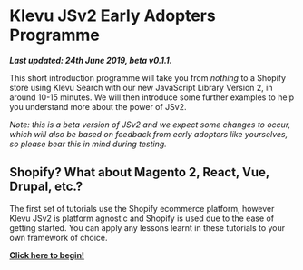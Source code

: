 # Klevu JSv2 Early Adopters Programme

_**Last updated: 24th June 2019, beta v0.1.1.**_

This short introduction programme will take you from _nothing_ to a Shopify store
using Klevu Search with our new JavaScript Library Version 2, in around 10-15 minutes.
We will then introduce some further examples to help you understand more about the power of JSv2.

_Note: this is a beta version of JSv2 and we expect some changes to occur,
which will also be based on feedback from early adopters like yourselves,
so please bear this in mind during testing._

## Shopify? What about Magento 2, React, Vue, Drupal, etc.?

The first set of tutorials use the Shopify ecommerce platform,
however Klevu JSv2 is platform agnostic and Shopify is used due to the ease of getting started.
You can apply any lessons learnt in these tutorials to your own framework of choice.

**[Click here to begin!](/tutorial/shopify/hello-world)**
